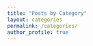 ```yaml
--- 
title: "Posts by Category" 
layout: categories 
permalink: /categories/ 
author_profile: true 
--- 
```

